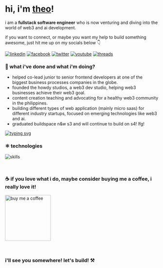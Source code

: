 # hi, i'm [theo](https://theoroque.me/)!

<p>i am a <b>fullstack software engineer</b> who is now venturing and diving into the world of web3 and ai development.</p>
<p>if you want to connect, or maybe you want my help to build something awesome, just hit me up on my socials below 👇</p>

[![linkedin](https://img.shields.io/badge/linkedin-%230077b5.svg?&style=flat-square&logo=linkedin&logoColor=white)](https://www.linkedin.com/in/theoroque/) [![facebook](https://img.shields.io/badge/facebook-%231877f2.svg?&style=flat-square&logo=facebook&logoColor=white)](https://www.facebook.com/theoroque95) [![twitter](https://img.shields.io/badge/twitter-%231da1f2.svg?&style=flat-square&logo=twitter&logoColor=white)](https://twitter.com/_theoroque) [![youtube](https://img.shields.io/badge/youtube-%23ff0000.svg?&style=flat-square&logo=youtube&logoColor=white)](https://www.youtube.com/c/howdyth3o) [![threads](https://img.shields.io/badge/threads-%23000000.svg?&style=flat-square&logo=threads&logoColor=white)]([https://www.youtube.com/c/howdyth3o](https://www.threads.net/@_theoroque))

### 🌱 what i've done and what i'm doing? 

- helped co-lead junior to senior frontend developers at one of the biggest business processes companies in the globe.
- founded the howdy studios, a web3 dev studio, helping web3 businesses achieve their web3 goal.
- content creation teaching and advocating for a healthy web3 community in the philippines. 
- building different types of web application (mainly micro saas) for different industry startups, focused on emerging technologies like web3 and ai.
- graduated buildspace n&w s3 and will continue to build on s4! lfg!

[![typing svg](https://readme-typing-svg.herokuapp.com/?lines=i'm+building+nonstop;but+you+can+still+hire+me+:d)](https://git.io/typing-svg)

### ⚛️ technologies

![skills](https://skillicons.dev/icons?i=aws,azure,supabase,ts,react,next,tailwind,java,spring,solidity,graphql,mysql,git,figma,vercel&theme=light)

<br />

### ☕ if you love what i do, maybe consider buying me a coffee, i really love it!

<a href="https://www.buymeacoffee.com/theoroque" target="_blank"><img src="https://cdn.buymeacoffee.com/buttons/v2/default-green.png" alt="buy me a coffee" width="150" ></a>

<br />

### i'll see you somewhere! let's build! ⚒️
